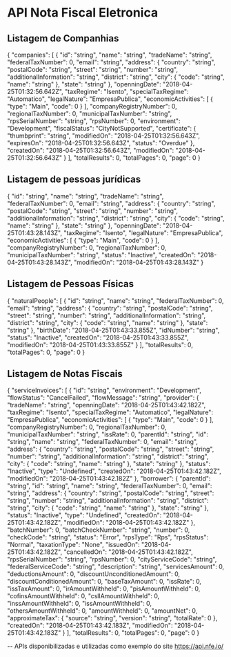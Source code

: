 # API Nota Fiscal Eletronica
## Listagem de Companhias

{
  "companies": [
    {
      "id": "string",
      "name": "string",
      "tradeName": "string",
      "federalTaxNumber": 0,
      "email": "string",
      "address": {
        "country": "string",
        "postalCode": "string",
        "street": "string",
        "number": "string",
        "additionalInformation": "string",
        "district": "string",
        "city": {
          "code": "string",
          "name": "string"
        },
        "state": "string"
      },
      "openningDate": "2018-04-25T01:32:56.642Z",
      "taxRegime": "Isento",
      "specialTaxRegime": "Automatico",
      "legalNature": "EmpresaPublica",
      "economicActivities": [
        {
          "type": "Main",
          "code": 0
        }
      ],
      "companyRegistryNumber": 0,
      "regionalTaxNumber": 0,
      "municipalTaxNumber": "string",
      "rpsSerialNumber": "string",
      "rpsNumber": 0,
      "environment": "Development",
      "fiscalStatus": "CityNotSupported",
      "certificate": {
        "thumbprint": "string",
        "modifiedOn": "2018-04-25T01:32:56.643Z",
        "expiresOn": "2018-04-25T01:32:56.643Z",
        "status": "Overdue"
      },
      "createdOn": "2018-04-25T01:32:56.643Z",
      "modifiedOn": "2018-04-25T01:32:56.643Z"
    }
  ],
  "totalResults": 0,
  "totalPages": 0,
  "page": 0
}

## Listagem de pessoas jurídicas
{
  "id": "string",
  "name": "string",
  "tradeName": "string",
  "federalTaxNumber": 0,
  "email": "string",
  "address": {
    "country": "string",
    "postalCode": "string",
    "street": "string",
    "number": "string",
    "additionalInformation": "string",
    "district": "string",
    "city": {
      "code": "string",
      "name": "string"
    },
    "state": "string"
  },
  "openningDate": "2018-04-25T01:43:28.143Z",
  "taxRegime": "Isento",
  "legalNature": "EmpresaPublica",
  "economicActivities": [
    {
      "type": "Main",
      "code": 0
    }
  ],
  "companyRegistryNumber": 0,
  "regionalTaxNumber": 0,
  "municipalTaxNumber": "string",
  "status": "Inactive",
  "createdOn": "2018-04-25T01:43:28.143Z",
  "modifiedOn": "2018-04-25T01:43:28.143Z"
}

## Listagem de Pessoas Físicas
{
  "naturalPeople": [
    {
      "id": "string",
      "name": "string",
      "federalTaxNumber": 0,
      "email": "string",
      "address": {
        "country": "string",
        "postalCode": "string",
        "street": "string",
        "number": "string",
        "additionalInformation": "string",
        "district": "string",
        "city": {
          "code": "string",
          "name": "string"
        },
        "state": "string"
      },
      "birthDate": "2018-04-25T01:43:33.855Z",
      "idNumber": "string",
      "status": "Inactive",
      "createdOn": "2018-04-25T01:43:33.855Z",
      "modifiedOn": "2018-04-25T01:43:33.855Z"
    }
  ],
  "totalResults": 0,
  "totalPages": 0,
  "page": 0
}

## Listagem de Notas Fiscais
{
  "serviceInvoices": [
    {
      "id": "string",
      "environment": "Development",
      "flowStatus": "CancelFailed",
      "flowMessage": "string",
      "provider": {
        "tradeName": "string",
        "openningDate": "2018-04-25T01:43:42.182Z",
        "taxRegime": "Isento",
        "specialTaxRegime": "Automatico",
        "legalNature": "EmpresaPublica",
        "economicActivities": [
          {
            "type": "Main",
            "code": 0
          }
        ],
        "companyRegistryNumber": 0,
        "regionalTaxNumber": 0,
        "municipalTaxNumber": "string",
        "issRate": 0,
        "parentId": "string",
        "id": "string",
        "name": "string",
        "federalTaxNumber": 0,
        "email": "string",
        "address": {
          "country": "string",
          "postalCode": "string",
          "street": "string",
          "number": "string",
          "additionalInformation": "string",
          "district": "string",
          "city": {
            "code": "string",
            "name": "string"
          },
          "state": "string"
        },
        "status": "Inactive",
        "type": "Undefined",
        "createdOn": "2018-04-25T01:43:42.182Z",
        "modifiedOn": "2018-04-25T01:43:42.182Z"
      },
      "borrower": {
        "parentId": "string",
        "id": "string",
        "name": "string",
        "federalTaxNumber": 0,
        "email": "string",
        "address": {
          "country": "string",
          "postalCode": "string",
          "street": "string",
          "number": "string",
          "additionalInformation": "string",
          "district": "string",
          "city": {
            "code": "string",
            "name": "string"
          },
          "state": "string"
        },
        "status": "Inactive",
        "type": "Undefined",
        "createdOn": "2018-04-25T01:43:42.182Z",
        "modifiedOn": "2018-04-25T01:43:42.182Z"
      },
      "batchNumber": 0,
      "batchCheckNumber": "string",
      "number": 0,
      "checkCode": "string",
      "status": "Error",
      "rpsType": "Rps",
      "rpsStatus": "Normal",
      "taxationType": "None",
      "issuedOn": "2018-04-25T01:43:42.182Z",
      "cancelledOn": "2018-04-25T01:43:42.182Z",
      "rpsSerialNumber": "string",
      "rpsNumber": 0,
      "cityServiceCode": "string",
      "federalServiceCode": "string",
      "description": "string",
      "servicesAmount": 0,
      "deductionsAmount": 0,
      "discountUnconditionedAmount": 0,
      "discountConditionedAmount": 0,
      "baseTaxAmount": 0,
      "issRate": 0,
      "issTaxAmount": 0,
      "irAmountWithheld": 0,
      "pisAmountWithheld": 0,
      "cofinsAmountWithheld": 0,
      "csllAmountWithheld": 0,
      "inssAmountWithheld": 0,
      "issAmountWithheld": 0,
      "othersAmountWithheld": 0,
      "amountWithheld": 0,
      "amountNet": 0,
      "approximateTax": {
        "source": "string",
        "version": "string",
        "totalRate": 0
      },
      "createdOn": "2018-04-25T01:43:42.183Z",
      "modifiedOn": "2018-04-25T01:43:42.183Z"
    }
  ],
  "totalResults": 0,
  "totalPages": 0,
  "page": 0
}


-- APIs disponibilizadas e utilizadas como exemplo do site https://api.nfe.io/ 
